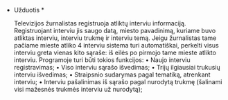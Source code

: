 * Užduotis *

	Televizijos žurnalistas registruoja atliktų interviu informaciją. Registruojant interviu jis saugo datą, miesto pavadinimą, kuriame buvo atliktas interviu, interviu trukmę ir interviu temą. Jeigu žurnalistas tame pačiame mieste atliko 4 interviu sistema turi automatiškai, perkelti visus interviu greta vienas kito sąraše: iš eilės po pirmojo tame mieste atlikto interviu. Programoje turi būti tokios funkcijos:
•	Naujo interviu registravimas;
•	Viso interviu sąrašo išvedimas;
•	Trijų ilgiausiai trukusių interviu išvedimas;
•	Straipsnio sudarymas pagal tematiką, atrenkant interviu;
•	Interviu pašalinimas iš sąrašo pagal nurodytą trukmę (šalinami visi mažesnės trukmės interviu už nurodytą);
